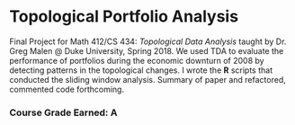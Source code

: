 # Topological Portfolio Analysis
Final Project for Math 412/CS 434: _Topological Data Analysis_ taught by Dr. Greg Malen @ Duke University, Spring 2018. We used TDA to evaluate the performance of portfolios during the economic downturn of 2008 by detecting patterns in the topological changes. I wrote the __R__ scripts that conducted the sliding window analysis. Summary of paper and refactored, commented code forthcoming.

### Course Grade Earned: A
